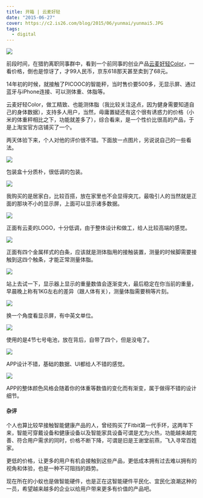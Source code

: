 ```yaml
---
title: 开箱 | 云麦好轻
date: "2015-06-27"
cover: https://c2.is26.com/blog/2015/06/yunmai/yunmai5.JPG
tags:
  - digital
---
```


![](https://c2.is26.com/blog/2015/06/yunmai/yunmai5.JPG)

前段时间，在猎豹离职同事群中，看到一个前同事的创业产品[云麦好轻Color](https://www.iyunmai.com/)，一看价格，倒也是惊讶了，才99人民币，京东618那天甚至卖到了68元。

14年初的时候，就接触了PICOOC的智能秤，当时售价要500多，无显示屏、通过蓝牙与iPhone连接、可以测体重、体脂等。

云麦好轻Color，做工精致、也能测体脂（我比较关注这点，因为健身需要知道自己的身体数据），支持多人用户，当然，毋庸置疑还有这个很有诱惑力的价格（小米的体重秤相比之下，功能就差多了），综合看来，是一个性价比很高的产品，于是上淘宝官方店铺买了一个。

两天体验下来，个人对他的评价很不错。下面放一点图片，另说说自己的一些看法。

![](https://c2.is26.com/blog/2015/06/yunmai/yunmai4.JPG)

包装盒十分质朴，很低调的包装。

![](https://c2.is26.com/blog/2015/06/yunmai/yunmai5.JPG)

我购买的是居家白，比较百搭，放在家里也不会显得突兀，最吸引人的当然就是正面的那块不小的显示屏，上面可以显示诸多数据。

![](https://c2.is26.com/blog/2015/06/yunmai/yunmai6.JPG)

正面有云麦的LOGO，十分低调，由于整体设计和做工，给人比较高端的感觉。

![](https://c2.is26.com/blog/2015/06/yunmai/yunmai3.JPG)

正面有四个金属样式的白条，应该就是测体脂用的接触装置，测量的时候脚需要接触到这四个触条，才能正常测量体脂。

![](https://c2.is26.com/blog/2015/06/yunmai/yunmai7.JPG)

站上去试一下，显示器上显示的重量数值会逐渐变大，最后稳定在你当前的重量，早晨晚上称有1KG左右的差异（跟人体有关），测量体脂需要稍等片刻。

![](https://c2.is26.com/blog/2015/06/yunmai/yunmai8.JPG)

换一个角度看显示屏，有中英文单位。

![](https://c2.is26.com/blog/2015/06/yunmai/yunmai9.JPG)

使用的是4节七号电池，放在背后，自带了四个，但是没电了。

![](https://c2.is26.com/blog/2015/06/yunmai/ys1.PNG)

APP设计不错，基础的数据、UI都给人不错的感觉。

![](https://c2.is26.com/blog/2015/06/yunmai/ys2.PNG)

APP的整体颜色风格会随着你的体重等数值的变化而有渐变，属于做得不错的设计细节。

#### 杂评

个人也算比较早接触智能健康产品的人，曾经购买了Fitbit第一代手环，这两年下来，智能可穿戴设备和健康设备以及智能家具设备可谓是尤为火热，功能越来越完善、符合用户需求的同时，价格不断下降，可谓是旧是王谢堂前燕，飞入寻常百姓家。

更低的价格，让更多的用户有机会接触到这些产品，更低成本拥有过去难以拥有的视角和体验，也是一种不可阻挡的趋势。

现在所在的小蚁也是做智能硬件，也是正在这智能硬件平民化、宜民化浪潮这种的一员，希望越来越多的企业以给用户带来更多有价值的产品吧。
